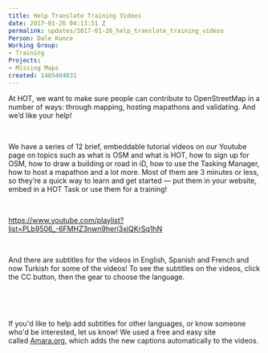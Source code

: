```yaml
---
title: Help Translate Training Videos
date: 2017-01-26 04:13:51 Z
permalink: updates/2017-01-26_help_translate_training_videos
Person: Dale Kunce
Working Group:
- Training
Projects:
- Missing Maps
created: 1485404031
---
```


<p class="p1"><span class="s1">At HOT, we want to make sure people can contribute to OpenStreetMap in a number of ways: through mapping, hosting mapathons and validating. And we’d like your help!</span></p><p class="p1"><span class="s1">&nbsp;</span></p><p class="p2"><span class="s2">We have a series of 12 brief, embeddable tutorial videos on our Youtube page on</span><span class="s1">&nbsp;topics such as what is OSM and what is HOT, how to sign up for OSM, how to draw a building or road in iD, how to use the Tasking Manager, how to host a mapathon and a lot more. Most of them are 3 minutes or less, so they’re a quick way to learn and get started&nbsp;—&nbsp;put them in your website, embed in a HOT Task or use them for a training!</span></p><p class="p2"><span class="s1">&nbsp;</span></p><p class="p3"><span class="s3"><a href="https://www.youtube.com/playlist?list=PLb9506_-6FMHZ3nwn9heri3xjQKrSq1hN">https://www.youtube.com/playlist?list=PLb9506_-6FMHZ3nwn9heri3xjQKrSq1hN</a></span></p><p class="p2"><span class="s1">&nbsp;</span></p><p class="p2"><span class="s1">And there are subtitles for the videos in English, Spanish and French and now Turkish for some of the videos! To see the subtitles on the videos, click the CC button, then the gear to choose the language.</span></p><p class="p2"><span class="s1">&nbsp;</span></p><p>&nbsp;</p><p class="p4"><span class="s5">If you'd like to help add subtitles for other languages, or know someone who'd be interested, let us know! We used a free and easy site called&nbsp;<a href="http://amara.org/"><span class="s6">Amara.org</span></a>, which&nbsp;adds the new captions automatically to the videos.&nbsp;</span></p>
